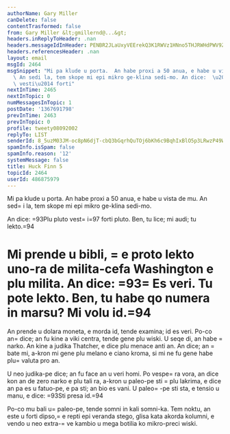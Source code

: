 ```yaml
---
authorName: Gary Miller
canDelete: false
contentTrasformed: false
from: Gary Miller &lt;gmillernd@...&gt;
headers.inReplyToHeader: .nan
headers.messageIdInHeader: PENBR2JLaUxyVEErekQ3K1RWVz1HNno5THJRWHdPWV9ZPVo3YXpNRXRjb0tNcjI4a0RRZ0BtYWlsLmdtYWlsLmNvbT4=
headers.referencesHeader: .nan
layout: email
msgId: 2464
msgSnippet: "Mi pa klude u porta.  An habe proxi a 50 anua, e habe u vista de mu.\
  \ An sedi la, tem skope mi epi mikro ge-klina sedi-mo. An dice:  \u201CPlu pluto\
  \ vesti\u2014 forti"
nextInTime: 2465
nextInTopic: 0
numMessagesInTopic: 1
postDate: '1367691798'
prevInTime: 2463
prevInTopic: 0
profile: tweety08092002
replyTo: LIST
senderId: 8_5uzM03JM-oc8pN6djT-cbQ3bGqrhQuTOj6bKh6c9BqhIxBlO5p3LRwzP49W5HuYJOyEWLamKRgCaRJUjShbJFZIErGcO0r
spamInfo.isSpam: false
spamInfo.reason: '12'
systemMessage: false
title: Huck Finn 5
topicId: 2464
userId: 486875979
---
```


Mi pa klude u porta.  An habe proxi a 50 anua, e habe u vista de mu.
An sed=
i la, tem skope mi epi mikro ge-klina sedi-mo.

An dice:  =93Plu pluto vest=
i=97 forti pluto.  Ben, tu lice; mi audi; tu lekto.=94

Mi prende u bibli, =
e proto lekto uno-ra de milita-cefa Washington e
plu milita.  An dice:  =93=
Es veri.  Tu pote lekto.  Ben, tu habe qo
numera in marsu?  Mi volu id.=94
=

An prende u dolara moneta, e morda id, tende examina; id es veri.
Po-co an=
 dice; an fu kine a viki centra, tende gene plu wiski.  U seqe
di, an habe =
narko.  An kine a judika Thatcher, e dice plu menace anti
an.  An dice; an =
bate mi, a-kron mi gene plu melano e ciano kroma, si
mi ne fu gene habe plu=
 valuta pro an.

U neo judika-pe dice; an fu face an u veri homi.  Po vespe=
ra vora, an
dice kon an de zero narko e plu tali ra, a-kron u paleo-pe sti =
plu
lakrima, e dice an pa es u fatuo-pe, e pa sti; an bio es vani.  U
paleo=
-pe sti sta, e tensio u manu, e dice:  =93Sti presa id.=94

Po-co mu bali u=
 paleo-pe, tende somni in kali somni-ka.  Tem noktu, an
este u forti dipso,=
 e repti epi veranda stego, glisa kata akorda
kolumni, e vendo u neo extra-=
ve kambio u mega botilia ko mikro-preci
wiski.

